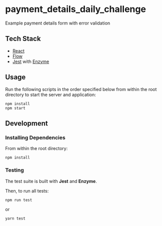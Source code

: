 # payment_details_daily_challenge

Example payment details form with error validation

## Tech Stack
  * [React](https://github.com/reactjs)
  * [Flow](https://flow.org/)
  * [Jest](https://jestjs.io/) with [Enzyme](https://airbnb.io/enzyme/)

## Usage

Run the following scripts in the order specified below from within the root directory to start the server and application:
```
npm install
npm start
```

## Development

### Installing Dependencies

From within the root directory:

```
npm install
```

### Testing

The test suite is built with **Jest** and **Enzyme**. 

Then, to run all tests:

```
npm run test
```
or
```
yarn test
```
